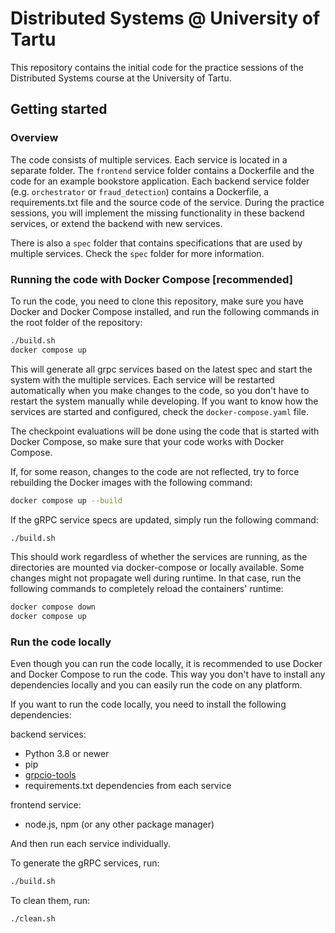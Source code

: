 # Distributed Systems @ University of Tartu

This repository contains the initial code for the practice sessions of the Distributed Systems course at the University of Tartu.

## Getting started

### Overview

The code consists of multiple services. Each service is located in a separate folder. The `frontend` service folder contains a Dockerfile and the code for an example bookstore application. Each backend service folder (e.g. `orchestrator` or `fraud_detection`) contains a Dockerfile, a requirements.txt file and the source code of the service. During the practice sessions, you will implement the missing functionality in these backend services, or extend the backend with new services.

There is also a `spec` folder that contains specifications that are used by multiple services. Check the `spec` folder for more information.

### Running the code with Docker Compose [recommended]

To run the code, you need to clone this repository, make sure you have Docker and Docker Compose installed, and run the following commands in the root folder of the repository:

```bash
./build.sh
docker compose up
```

This will generate all grpc services based on the latest spec and start the system with the multiple services. Each service will be restarted automatically when you make changes to the code, so you don't have to restart the system manually while developing. If you want to know how the services are started and configured, check the `docker-compose.yaml` file.

The checkpoint evaluations will be done using the code that is started with Docker Compose, so make sure that your code works with Docker Compose.

If, for some reason, changes to the code are not reflected, try to force rebuilding the Docker images with the following command:

```bash
docker compose up --build
```

If the gRPC service specs are updated, simply run the following command:

```bash
./build.sh
```

This should work regardless of whether the services are running, as the directories are mounted via docker-compose or locally available. Some changes might not propagate well during runtime. In that case, run the following commands to completely reload the containers' runtime:

```bash
docker compose down
docker compose up
```

### Run the code locally

Even though you can run the code locally, it is recommended to use Docker and Docker Compose to run the code. This way you don't have to install any dependencies locally and you can easily run the code on any platform.

If you want to run the code locally, you need to install the following dependencies:

backend services:
- Python 3.8 or newer
- pip
- [grpcio-tools](https://grpc.io/docs/languages/python/quickstart/)
- requirements.txt dependencies from each service

frontend service:
- node.js, npm (or any other package manager)

And then run each service individually.

To generate the gRPC services, run:
```bash
./build.sh
```

To clean them, run:
```bash
./clean.sh
```
